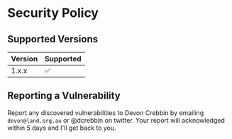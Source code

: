# Security Policy

## Supported Versions

| Version | Supported          |
| ------- | ------------------ |
| 1.x.x   | :white_check_mark: |

## Reporting a Vulnerability

Report any discovered vulnerabilities to Devon Crebbin by emailing `devon@land.org.au` or @dcrebbin on twitter. Your report will acknowledged within 5 days and I'll get back to you.
